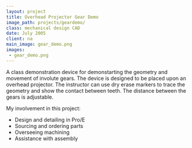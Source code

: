 ```yaml
---
layout: project
title: Overhead Projector Gear Demo
image_path: projects/geardemo/
class: mechanical design CAD
date: July 2005
client: na
main_image: gear_demo.png
images:
 - gear_demo.png
---
```


A class demonstration device for demonstarting the geometry and movement of involute gears. The device is designed to be placed upon an overhead projector. The instructor can use dry erase markers to trace the geometry and show the contact between teeth. The distance between the gears is adjustable.

My involvement in this project:
 - Design and detailing in Pro/E
 - Sourcing and ordering parts
 - Overseeing machining
 - Assistance with assembly
